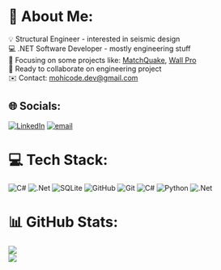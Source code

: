 # 💫 About Me:
💡 Structural Engineer - interested in seismic design<br>💻 .NET Software Developer - mostly engineering stuff<br>🎯 Focusing on some projects like: [MatchQuake](https://matchquake.com), [Wall Pro](https://rayansazeh.com/WallPro)<br>🤝 Ready to collaborate on engineering project<br>✉️ Contact: mohicode.dev@gmail.com


## 🌐 Socials:
[![LinkedIn](https://img.shields.io/badge/LinkedIn-%230077B5.svg?logo=linkedin&logoColor=white)](https://linkedin.com/in/https://www.linkedin.com/in/mohammad-bagheri-20672b150/) [![email](https://img.shields.io/badge/Email-D14836?logo=gmail&logoColor=white)](mailto:mohicode.dev@gmail.com) 

# 💻 Tech Stack:
![C#](https://img.shields.io/badge/c%23-%23239120.svg?style=flat&logo=csharp&logoColor=white) ![.Net](https://img.shields.io/badge/.NET-5C2D91?style=flat&logo=.net&logoColor=white) ![SQLite](https://img.shields.io/badge/sqlite-%2307405e.svg?style=flat&logo=sqlite&logoColor=white) ![GitHub](https://img.shields.io/badge/github-%23121011.svg?style=flat&logo=github&logoColor=white) ![Git](https://img.shields.io/badge/git-%23F05033.svg?style=flat&logo=git&logoColor=white) ![C#](https://img.shields.io/badge/c%23-%23239120.svg?style=flat&logo=csharp&logoColor=white) ![Python](https://img.shields.io/badge/python-3670A0?style=flat&logo=python&logoColor=ffdd54) ![.Net](https://img.shields.io/badge/.NET-5C2D91?style=flat&logo=.net&logoColor=white)
# 📊 GitHub Stats:
![](https://github-readme-streak-stats.herokuapp.com/?user=BagheriIG&theme=radical&hide_border=true)<br/>
![](https://github-readme-stats.vercel.app/api/top-langs/?username=BagheriIG&theme=radical&hide_border=true&include_all_commits=true&count_private=true&layout=compact)

<!-- Proudly created with GPRM ( https://gprm.itsvg.in ) -->

